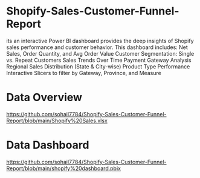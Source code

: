 # Shopify-Sales-Customer-Funnel-Report
its an interactive Power BI dashboard provides the deep insights of Shopify sales performance and customer behavior.
This dashboard includes:
Net Sales, Order Quantity, and Avg Order Value
Customer Segmentation: Single vs. Repeat Customers
Sales Trends Over Time
Payment Gateway Analysis
Regional Sales Distribution (State & City-wise)
Product Type Performance
Interactive Slicers to filter by Gateway, Province, and Measure
# Data Overview
https://github.com/sohail7784/Shopify-Sales-Customer-Funnel-Report/blob/main/Shopify%20Sales.xlsx
# Data Dashboard
https://github.com/sohail7784/Shopify-Sales-Customer-Funnel-Report/blob/main/shopify%20dashboard.pbix


